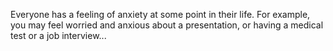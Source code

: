 
Everyone has a feeling of anxiety at some point in their life. For example, you may feel worried and anxious about a presentation, or having a medical test or a job interview...

